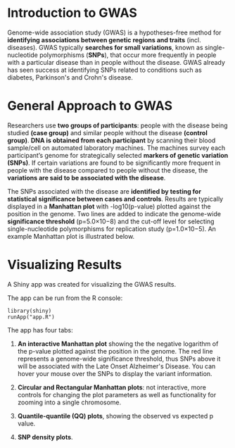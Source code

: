 

# Introduction to GWAS

Genome-wide association study (GWAS) is a hypotheses-free method for **identifying associations between genetic regions and traits** (incl. diseases). GWAS typically **searches for small variations**, known as single-nucleotide polymorphisms (**SNPs**), that occur more frequently in people with a particular disease than in people without the disease. GWAS already has seen success at identifying SNPs related to conditions such as diabetes, Parkinson's and Crohn's disease.

# General Approach to GWAS

Researchers use **two groups of participants**: people with the disease being studied **(case group)** and similar people without the disease **(control group)**. **DNA is obtained from each participant** by scanning their blood sample/cell on automated laboratory machines. The machines survey each participant’s genome for strategically selected **markers of genetic variation (SNPs)**. If certain variations are found to be significantly more frequent in people with the disease compared to people without the disease, the **variations are said to be associated with the disease**.

The SNPs associated with the disease are **identified by testing for statistical significance between cases and controls**. Results are typically displayed in a **Manhattan plot** with -log10(p-value) plotted against the position in the genome. Two lines are added to indicate the genome-wide **significance threshold** (p=5.0×10−8) and the cut-off level for selecting single-nucleotide polymorphisms for replication study (p=1.0×10−5). An example Manhattan plot is illustrated below.


# Visualizing Results

A Shiny app was created for visualizing the GWAS results. 

The app can be run from the R console:
```
library(shiny)
runApp("app.R")
```

The app has four tabs:
1. **An interactive Manhattan plot** showing the the negative logarithm of the p-value plotted against the position in the genome. The red line represents a genome-wide significance threshold, thus SNPs above it will be associated with the Late Onset Alzheimer's Disease. You can hover your mouse over the SNPs to display the variant information. 

2. **Circular and Rectangular Manhattan plots**: not interactive, more controls for changing the plot parameters as well as functionality for zooming into a single chromosome. 
3. **Quantile-quantile (QQ) plots**, showing the observed vs expected p value. 

4. **SNP density plots**. 